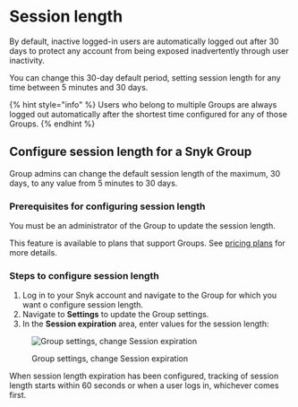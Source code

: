 # Session length

By default, inactive logged-in users are automatically logged out after 30 days to protect any account from being exposed inadvertently through user inactivity.

You can change this 30-day default period, setting session length for any time between 5 minutes and 30 days.

{% hint style="info" %}
Users who belong to multiple Groups are always logged out automatically after the shortest time configured for any of those Groups.
{% endhint %}

## Configure session length for a Snyk Group

Group admins can change the default session length of the maximum, 30 days, to any value from 5 minutes to 30 days.

### **Prerequisites for configuring session length**

You must be an administrator of the Group to update the session length.

This feature is available to plans that support Groups. See [pricing plans](https://snyk.io/plans/) for more details.

### **Steps to configure session length**

1. Log in to your Snyk account and navigate to the Group for which you want o configure session length.
2. Navigate to **Settings** to update the Group settings.
3. In the **Session expiration** area, enter values for the session length:

<figure><img src="../../.gitbook/assets/uuid-21093b2a-7003-b47a-cb62-2e6dd147323e-en.png" alt="Group settings, change Session expiration"><figcaption><p>Group settings, change Session expiration</p></figcaption></figure>

When session length expiration has been configured, tracking of session length starts within 60 seconds or when a user logs in, whichever comes first.
